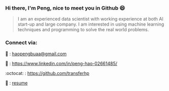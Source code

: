 ### Hi there, I'm Peng, nice to meet you in Github :smile:


> I am an experienced data scientist with working experience at both AI start-up and large company. I am interested in using machine learning techniques and programming to solve the real world problems.


### Connect via:

:e-mail: : haopengbuaa@gmail.com

:link: : https://www.linkedin.com/in/peng-hao-02661485/

:octocat: : https://github.com/transferhp

:pushpin: : [resume](https://drive.google.com/file/d/1O7p31bR0Yyl30tRRKi0szEE4sIwSsuZ_/view?usp=sharing)
